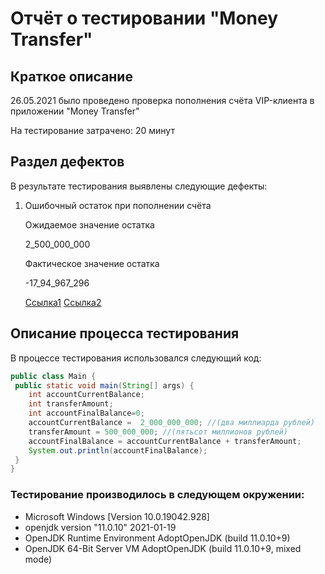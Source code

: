 # Отчёт о тестировании "Money Transfer"
## Краткое описание
26.05.2021 было проведено проверка пополнения счёта VIP-клиента в приложении "Money Transfer"

На тестирование затрачено: 20 минут

## Раздел дефектов
В результате тестирования выявлены следующие дефекты:

1. Ошибочный остаток при пополнении счёта 
   
   Ожидаемое значение остатка
   
   2_500_000_000
   
   Фактическое значение остатка
   
   -17_94_967_296
   
   [Ссылка1](https://monosnap.com/file/avKVmq0xT7Cj5KitdVlFwEgccl41Hm)
   [Ссылка2](https://monosnap.com/file/blyyLiNHfCetbgktTw2cYPWVhtj4ei)

## Описание процесса тестирования
В процессе тестирования использовался следующий код:
```java
public class Main {
 public static void main(String[] args) {
    int accountCurrentBalance;
    int transferAmount;
    int accountFinalBalance=0;
    accountCurrentBalance =  2_000_000_000; //(два миллиарда рублей)
    transferAmount = 500_000_000; //(пятьсот миллионов рублей)
    accountFinalBalance = accountCurrentBalance + transferAmount;
    System.out.println(accountFinalBalance);
 }
}
```



### Тестирование производилось в следующем окружении:

* Microsoft Windows [Version 10.0.19042.928]
* openjdk version "11.0.10" 2021-01-19
* OpenJDK Runtime Environment AdoptOpenJDK (build 11.0.10+9)
* OpenJDK 64-Bit Server VM AdoptOpenJDK (build 11.0.10+9, mixed mode)
